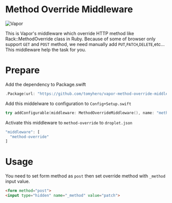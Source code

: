 # Method Override Middleware

![Vapor](http://img.shields.io/badge/vapor-2.0-brightgreen.svg)


This is Vapor's middleware which override HTTP method like Rack::MethodOverride class in Ruby.
Because of some of browser only support `GET` and `POST` method, we need manually add `PUT`,`PATCH`,`DELETE`,etc...
This middleware help the task for you.


# Prepare

Add the dependency to Package.swift

```swift
.Package(url: "https://github.com/tomyhero/vapor-method-override-middleware.git", majorVersion: 1)
```

Add this middelware to configuration to `Config+Setup.swift` 

```swift
try addConfigurable(middleware: MethodOverrideMiddleware(), name: "method-override")
```

Activate this middleware to `method-override` to  `droplet.json`

```js
"middleware": [
  "method-override"
]
```

# Usage

You need to set form method as `post` then set override method with `_method` input value.

```html
<form method="post">
<input type="hidden" name="_method" value="patch">
```

